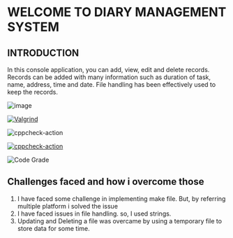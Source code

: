 # WELCOME TO DIARY MANAGEMENT SYSTEM

## INTRODUCTION
In this console application, you can add, view, edit and delete records. Records can be added with many information such as duration of task, name, address, time and date. File handling has been effectively used to keep the records.

![image](https://www.codewithc.com/wp-content/uploads/2014/04/diary-menu.png)


[![Valgrind](https://github.com/AvinasH-5/Stepin_diarymanagementsystem/actions/workflows/valgrind.yml/badge.svg)](https://github.com/AvinasH-5/Stepin_diarymanagementsystem/actions/workflows/valgrind.yml)

![cppcheck-action](https://www.code-inspector.com/project/27741/score/svg)

[![cppcheck-action](https://github.com/AvinasH-5/Stepin_diarymanagementsystem/actions/workflows/c-cpp.yml/badge.svg)](https://github.com/AvinasH-5/Stepin_diarymanagementsystem/actions/workflows/c-cpp.yml)

<image src = "https://www.code-inspector.com/project/27741/status/svg" alt="Code Grade" />

## Challenges faced and how i overcome those

1. I have faced some challenge in implementing make file. But, by referring multiple platform i solved the issue
2. I have faced issues in file handling. so, I used strings.
3. Updating and Deleting a file was overcame by using a temporary file to store data for some time.

